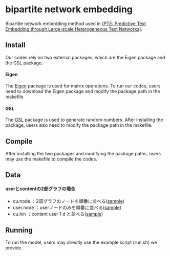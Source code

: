 # bipartite network embedding
Bipartite network embedding method used in [(PTE: Predictive Text Embedding through Large-scale Heterogeneous Text Networks)](https://arxiv.org/abs/1508.00200). 

## Install
Our codes rely on two external packages, which are the Eigen package and the GSL package.

#### Eigen
The [Eigen](http://eigen.tuxfamily.org/index.php?title=Main_Page) package is used for matrix operations. To run our codes, users need to download the Eigen package and modify the package path in the makefile.

#### GSL
The [GSL](https://www.gnu.org/software/gsl/) package is used to generate random numbers. After installing the package, users also need to modify the package path in the makefile. 

## Compile
After installing the two packages and modifying the package paths, users may use the makefile to compile the codes.

## Data
#### userとcontentの2部グラフの場合
- cu.node
：2部グラフのノードを順番に並べる([sample](https://github.com/kacky24/bipartite_network_embedding/blob/master/workspace/cu_sample.node))
- user.node
：userノードのみを順番に並べる([sample](https://github.com/kacky24/bipartite_network_embedding/blob/master/workspace/user_sample.node))
- cu.hin
：content user 1 d と並べる([sample](https://github.com/kacky24/bipartite_network_embedding/blob/master/workspace/cu.hin))

## Running
To run the model, users may directly use the example script (run.sh) we provide.
